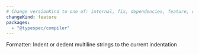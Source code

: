 ```yaml
---
# Change versionKind to one of: internal, fix, dependencies, feature, deprecation, breaking
changeKind: feature
packages:
  - "@typespec/compiler"
---
```


Formatter: Indent or dedent multiline strings to the current indentation
